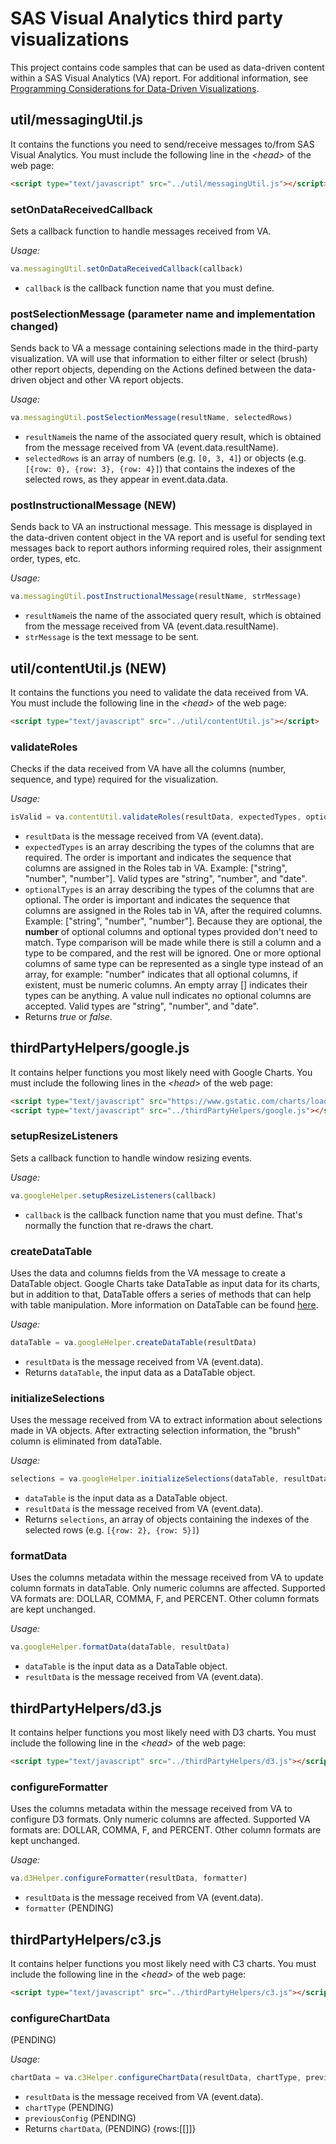 # SAS Visual Analytics third party visualizations

This project contains code samples that can be used as data-driven content within a SAS Visual Analytics (VA) report. For additional information, see [Programming Considerations for Data-Driven Visualizations](http://go.documentation.sas.com/?cdcId=vacdc&cdcVersion=8.2&docsetId=varef&docsetTarget=n109mqtyl6quiun1mwfgtcn2s68b.htm&locale=en).

## util/messagingUtil.js

It contains the functions you need to send/receive messages to/from SAS Visual Analytics. You must include the following line in the _\<head\>_ of the web page:

```html
<script type="text/javascript" src="../util/messagingUtil.js"></script>
```

### setOnDataReceivedCallback

Sets a callback function to handle messages received from VA.

_Usage:_

```javascript
va.messagingUtil.setOnDataReceivedCallback(callback)
```

* `callback` is the callback function name that you must define.

### postSelectionMessage (parameter name and implementation changed)

Sends back to VA a message containing selections made in the third-party visualization. VA will use that information to either filter or select (brush) other report objects, depending on the Actions defined between the data-driven object and other VA report objects.

_Usage:_

```javascript
va.messagingUtil.postSelectionMessage(resultName, selectedRows)
```

* `resultName`is the name of the associated query result, which is obtained from the message received from VA (event.data.resultName).
* `selectedRows` is an array of numbers (e.g. `[0, 3, 4]`) or objects (e.g. `[{row: 0}, {row: 3}, {row: 4}]`) that contains the indexes of the selected rows, as they appear in event.data.data.

### postInstructionalMessage (NEW)

Sends back to VA an instructional message. This message is displayed in the data-driven content object in the VA report and is useful for sending text messages back to report authors informing required roles, their assignment order, types, etc.

_Usage:_

```javascript
va.messagingUtil.postInstructionalMessage(resultName, strMessage)
```

* `resultName`is the name of the associated query result, which is obtained from the message received from VA (event.data.resultName).
* `strMessage` is the text message to be sent.

## util/contentUtil.js (NEW)

It contains the functions you need to validate the data received from VA. You must include the following line in the _\<head\>_ of the web page:

```html
<script type="text/javascript" src="../util/contentUtil.js"></script>
```

### validateRoles

Checks if the data received from VA have all the columns (number, sequence, and type) required for the visualization.

_Usage:_

```javascript
isValid = va.contentUtil.validateRoles(resultData, expectedTypes, optionalTypes)
```

* `resultData` is the message received from VA (event.data).
* `expectedTypes` is an array describing the types of the columns that are required. The order is important and indicates the sequence that columns are assigned in the Roles tab in VA. Example: ["string", "number", "number"]. Valid types are "string", "number", and "date".
* `optionalTypes` is an array describing the types of the columns that are optional. The order is important and indicates the sequence that columns are assigned in the Roles tab in VA, after the required columns. Example: ["string", "number", "number"]. Because they are optional, the **number** of optional columns and optional types provided don't need to match. Type comparison will be made while there is still a column and a type to be compared, and the rest will be ignored. One or more optional columns of same type can be represented as a single type instead of an array, for example: "number" indicates that all optional columns, if existent, must be numeric columns. An empty array [] indicates their types can be anything. A value null indicates no optional columns are accepted. Valid types are "string", "number", and "date".
* Returns _true_ or _false_.

## thirdPartyHelpers/google.js

It contains helper functions you most likely need with Google Charts. You must include the following lines in the _\<head\>_ of the web page:

```html
<script type="text/javascript" src="https://www.gstatic.com/charts/loader.js"></script>
<script type="text/javascript" src="../thirdPartyHelpers/google.js"></script>
```

### setupResizeListeners

Sets a callback function to handle window resizing events.

_Usage:_

```javascript
va.googleHelper.setupResizeListeners(callback)
```

* `callback` is the callback function name that you must define. That's normally the function that re-draws the chart.

### createDataTable

Uses the data and columns fields from the VA message to create a DataTable object. Google Charts take DataTable as input data for its charts, but in addition to that, DataTable offers a series of methods that can help with table manipulation. More information on DataTable can be found [here](https://developers.google.com/chart/interactive/docs/reference#DataTable).

_Usage:_

```javascript
dataTable = va.googleHelper.createDataTable(resultData)
```

* `resultData` is the message received from VA (event.data).
* Returns `dataTable`, the input data as a DataTable object.

### initializeSelections

Uses the message received from VA to extract information about selections made in VA objects. After extracting selection information, the "brush" column is eliminated from dataTable.

_Usage:_

```javascript
selections = va.googleHelper.initializeSelections(dataTable, resultData)
```

* `dataTable` is the input data as a DataTable object.
* `resultData` is the message received from VA (event.data).
* Returns `selections`, an array of objects containing the indexes of the selected rows (e.g. `[{row: 2}, {row: 5}]`)

### formatData

Uses the columns metadata within the message received from VA to update column formats in dataTable. Only numeric columns are affected. Supported VA formats are: DOLLAR, COMMA, F, and PERCENT. Other column formats are kept unchanged.

_Usage:_

```javascript
va.googleHelper.formatData(dataTable, resultData)
```

* `dataTable` is the input data as a DataTable object.
* `resultData` is the message received from VA (event.data).

## thirdPartyHelpers/d3.js

It contains helper functions you most likely need with D3 charts. You must include the following line in the _\<head\>_ of the web page:

```html
<script type="text/javascript" src="../thirdPartyHelpers/d3.js"></script>
```

### configureFormatter

Uses the columns metadata within the message received from VA to configure D3 formats. Only numeric columns are affected. Supported VA formats are: DOLLAR, COMMA, F, and PERCENT. Other column formats are kept unchanged.

_Usage:_

```javascript
va.d3Helper.configureFormatter(resultData, formatter)
```

* `resultData` is the message received from VA (event.data).
* `formatter` (PENDING)

## thirdPartyHelpers/c3.js

It contains helper functions you most likely need with C3 charts. You must include the following line in the _\<head\>_ of the web page:

```html
<script type="text/javascript" src="../thirdPartyHelpers/c3.js"></script>
```

### configureChartData

(PENDING)

_Usage:_

```javascript
chartData = va.c3Helper.configureChartData(resultData, chartType, previousConfig)
```

* `resultData` is the message received from VA (event.data).
* `chartType` (PENDING)
* `previousConfig` (PENDING)
* Returns `chartData`, (PENDING) {rows:[[]]}